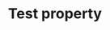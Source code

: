 ---
title: "Test property"
description: "This is the description of the test property."
category: css
keywords: a, b, c
last_test_date: "1970-01-31"
test_url: "/tests/template.html"
test_results_url: "https://app.emailonacid.com/app/acidtest/uz6yTbAfykA362dvPZZKX81wEhGuUm4uJekIk2NKacALI/list"
stats: {
    apple-mail: {
        macos: {
            "15":"u"
        },
        ios: {
            "15":"u"
        }
    },
    gmail: {
        desktop-webmail: {
            "2021-12":"u"
        },
        ios: {
            "2021-12":"u"
        },
        android: {
            "2021-12":"u"
        },
        mobile-webmail: {
            "2021-12":"u"
        }
    },
    orange: {
        desktop-webmail: {
            "2021-12":"u"
        },
        ios: {
            "2021-12":"u"
        },
        android: {
            "2021-12":"u"
        }
    },
    outlook: {
        windows: {
            "2007":"u",
            "2010":"u",
            "2013":"u",
            "2016":"u",
            "2019":"u"
        },
        windows-mail: {
            "2021-12":"u"
        },
        macos: {
            "16.56":"u"
        },
        outlook-com: {
            "2021-12":"u"
        },
        ios: {
            "2021-12":"u"
        },
        android: {
            "2021-12":"u"
        }
    },
    samsung-email: {
        android: {
            "6.0":"u"
        }
    },
    sfr: {
        desktop-webmail: {
            "2021-12":"u"
        },
        ios: {
            "2021-12":"u"
        },
        android: {
            "2021-12":"u"
        }
    },
    thunderbird: {
        macos: {
            "78.14":"u"
        }
    },
    aol: {
        desktop-webmail: {
            "2021-12":"u"
        },
        ios: {
            "2021-12":"u"
        },
        android: {
            "2021-12":"u"
        }
    },
    yahoo: {
        desktop-webmail: {
            "2021-12":"u"
        },
        ios: {
            "2021-12":"u"
        },
        android: {
            "2021-12":"u"
        }
    },
    protonmail: {
        desktop-webmail: {
            "2021-12":"u"
        },
        ios: {
            "2021-12":"u"
        },
        android: {
            "2021-12":"u"
        }
    },
    hey: {
        desktop-webmail: {
            "2021-12":"u"
        }
    },
    mail-ru: {
        desktop-webmail: {
            "2021-12":"u"
        }
    },
    fastmail: {
        desktop-webmail: {
            "2021-12": "u"
        }
    },
    laposte: {
        desktop-webmail: {
            "2021-12": "u"
        }
    }
}
notes: "This is a global note."
notes_by_num: {
    "1": "Partial. Fixed attachment is not supported.",
    "2": "Partial. Slash syntax values are not supported.",
    "3": "Partial. Values containing background images are not supported.",
    "4": "Buggy. For slash syntax values, it removes the slash character, making the value invalid.",
    "5": "Partial. Seems to only support background colors."
}
links: {
    "Can I use: @font-face Web fonts":"https://www.caniuse.com/#feat=fontface",
    "MDN: @font-face":"https://developer.mozilla.org/en-US/docs/Web/CSS/@font-face"
}
---